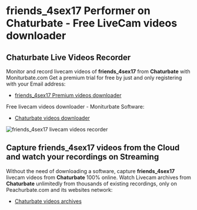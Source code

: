 # friends_4sex17 Performer on Chaturbate - Free LiveCam videos downloader

## Chaturbate Live Videos Recorder

Monitor and record livecam videos of **friends_4sex17** from **Chaturbate** with Moniturbate.com
Get a premium trial for free by just and only registering with your Email address:
* [friends_4sex17 Premium videos downloader](https://moniturbate.com/request-demo-licence-key.html)

Free livecam videos downloader - Moniturbate Software:
* [Chaturbate videos downloader](https://moniturbate.com/moniturbate-download-software.html)

![friends_4sex17 livecam videos recorder](https://peachurnet.com/templates/moniturbate-software.png)


## Capture friends_4sex17 videos from the Cloud and watch your recordings on Streaming

Without the need of downloading a software, capture **friends_4sex17** livecam videos from **Chaturbate** 100% online.
Watch Livecam archives from **Chaturbate** unlimitedly from thousands of existing recordings, only on Peachurbate.com and its websites network:
* [Chaturbate videos archives](https://peachurnet.com/)
